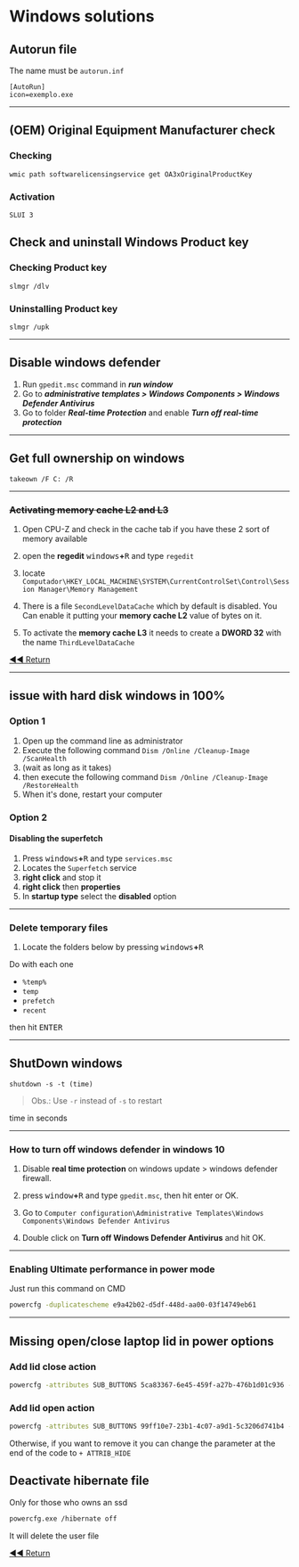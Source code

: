 # Windows solutions

## Autorun file

The name must be `autorun.inf`

```batch
[AutoRun]
icon=exemplo.exe
```

---

## (OEM) Original Equipment Manufacturer check

### Checking

```batch
wmic path softwarelicensingservice get OA3xOriginalProductKey
```

### Activation

```batch
SLUI 3
```

## Check and uninstall Windows Product key

### Checking Product key

```batch
slmgr /dlv
```

### Uninstalling Product key

```batch
slmgr /upk
```

---

## Disable windows defender

1. Run `gpedit.msc` command in **_run window_**
2. Go to **_administrative templates > Windows Components > Windows Defender Antivirus_**
3. Go to folder **_Real-time Protection_** and enable **_Turn off real-time protection_**

---

## Get full ownership on windows

```batch
takeown /F C: /R
```

---

### ~~Activating memory cache L2 and L3~~

1. Open CPU-Z and check in the cache tab if you have these 2 sort of memory available

2. open the **regedit** <kbd>windows</kbd>**+**<kbd>R</kbd> and type `regedit`

3. locate `Computador\HKEY_LOCAL_MACHINE\SYSTEM\CurrentControlSet\Control\Session Manager\Memory Management`

4. There is a file `SecondLevelDataCache` which by default is disabled. You Can enable it putting your **memory cache L2** value of bytes on it.

5. To activate the **memory cache L3** it needs to create a **DWORD 32** with the name `ThirdLevelDataCache`

[◀◀ Return](readme.md#menu)

---

## issue with hard disk windows in 100%

### Option 1

1. Open up the command line as administrator
2. Execute the following command `Dism /Online /Cleanup-Image /ScanHealth`
3. (wait as long as it takes)
4. then execute the following command `Dism /Online /Cleanup-Image /RestoreHealth`
5. When it's done, restart your computer

### Option 2

#### Disabling the superfetch

1. Press <kbd>windows</kbd>**+**<kbd>R</kbd> and type `services.msc`
2. Locates the `Superfetch` service
3. **right click** and stop it
4. **right click** then **properties**
5. In **startup type** select the **disabled** option

---

### Delete temporary files

1. Locate the folders below by pressing <kbd>windows</kbd>**+**<kbd>R</kbd>

Do with each one

- `%temp%`
- `temp`
- `prefetch`
- `recent`

then hit <kbd>ENTER</kbd>

---

## ShutDown windows

```batch
shutdown -s -t (time)
```

> Obs.: Use `-r` instead of `-s` to restart

time in seconds

---

### How to turn off windows defender in windows 10

1. Disable **real time protection** on windows update > windows defender firewall.

2. press <kbd>window</kbd>**+**<kbd>R</kbd> and type `gpedit.msc`, then hit enter or OK.

3. Go to `Computer configuration\Administrative Templates\Windows Components\Windows Defender Antivirus`

4. Double click on **Turn off Windows Defender Antivirus** and hit OK.

---

### Enabling Ultimate performance in power mode

Just run this command on CMD

```bash
powercfg -duplicatescheme e9a42b02-d5df-448d-aa00-03f14749eb61
```

---

## Missing open/close laptop lid in power options

### Add lid close action

```bash
powercfg -attributes SUB_BUTTONS 5ca83367-6e45-459f-a27b-476b1d01c936 -ATTRIB_HIDE
```

### Add lid open action

```bash
powercfg -attributes SUB_BUTTONS 99ff10e7-23b1-4c07-a9d1-5c3206d741b4 -ATTRIB_HIDE
```

Otherwise, if you want to remove it you can change the parameter at the end of the code to `+ ATTRIB_HIDE`

## Deactivate hibernate file

Only for those who owns an ssd

```bash
powercfg.exe /hibernate off
```

It will delete the user file

[◀◀ Return](readme.md)
